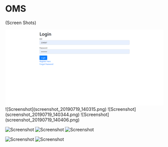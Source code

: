 # OMS

(Screen Shots)

<img src="OMS SCreenshots/screenshot_20190719_140217.png" alt="My cool logo"/>
![Screenshot](screenshot_20190719_140315.png)
![Screenshot](screenshot_20190719_140344.png)
![Screenshot](screenshot_20190719_140406.png)

![Screenshot](screenshot_20190719_140428.png)
![Screenshot](screenshot_20190719_140530.png)
![Screenshot](screenshot_20190719_140601.png)

![Screenshot](screenshot_20190719_140617.png)
![Screenshot](screenshot_20190719_140639.png)
